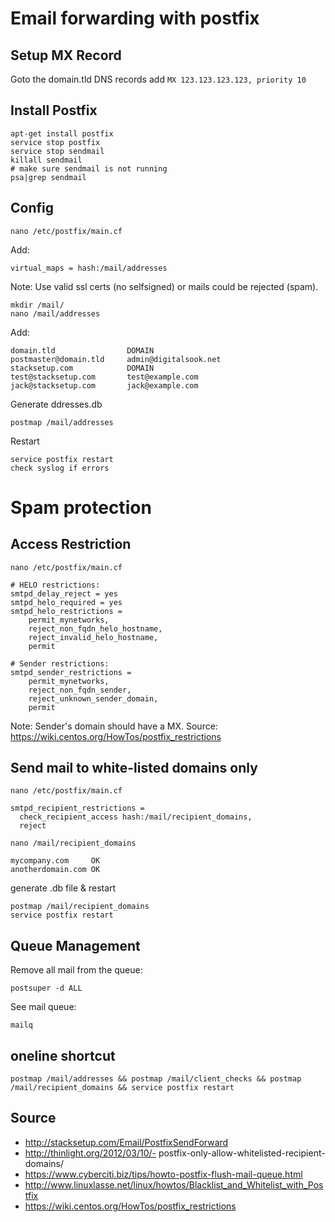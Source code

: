 Email forwarding with postfix
=============================

Setup MX Record
---------------------
Goto  the domain.tld DNS records
add ```MX 123.123.123.123, priority 10```


Install Postfix
-----------------

    apt-get install postfix
    service stop postfix
    service stop sendmail
    killall sendmail
    # make sure sendmail is not running
    psa|grep sendmail  


Config
--------
    nano /etc/postfix/main.cf

Add: 

    virtual_maps = hash:/mail/addresses

Note: Use valid ssl certs (no selfsigned) or mails could be rejected (spam).

    mkdir /mail/
    nano /mail/addresses

Add:

    domain.tld                DOMAIN
    postmaster@domain.tld     admin@digitalsook.net
    stacksetup.com            DOMAIN
    test@stacksetup.com       test@example.com
    jack@stacksetup.com       jack@example.com

Generate ddresses.db

    postmap /mail/addresses

Restart

    service postfix restart
    check syslog if errors


Spam protection
===============

Access Restriction
------------------
```
nano /etc/postfix/main.cf
```
```
# HELO restrictions:
smtpd_delay_reject = yes
smtpd_helo_required = yes
smtpd_helo_restrictions =
    permit_mynetworks,
    reject_non_fqdn_helo_hostname,
    reject_invalid_helo_hostname,
    permit

# Sender restrictions:
smtpd_sender_restrictions =
    permit_mynetworks,
    reject_non_fqdn_sender,
    reject_unknown_sender_domain,
    permit
```

Note: Sender's domain should have a MX.
Source: https://wiki.centos.org/HowTos/postfix_restrictions


Send mail to white-listed domains only
--------------------------------------
```
nano /etc/postfix/main.cf
```
```
smtpd_recipient_restrictions = 
  check_recipient_access hash:/mail/recipient_domains, 
  reject
```
```
nano /mail/recipient_domains 
```
```
mycompany.com     OK
anotherdomain.com OK
```

generate .db file & restart

    postmap /mail/recipient_domains
    service postfix restart



Queue Management
----------------
Remove all mail from the queue:

    postsuper -d ALL

See mail queue:

    mailq




oneline shortcut
----------------

    postmap /mail/addresses && postmap /mail/client_checks && postmap /mail/recipient_domains && service postfix restart



Source
------
- http://stacksetup.com/Email/PostfixSendForward
- http://thinlight.org/2012/03/10/- postfix-only-allow-whitelisted-recipient-domains/
- https://www.cyberciti.biz/tips/howto-postfix-flush-mail-queue.html
- http://www.linuxlasse.net/linux/howtos/Blacklist_and_Whitelist_with_Postfix
- https://wiki.centos.org/HowTos/postfix_restrictions

